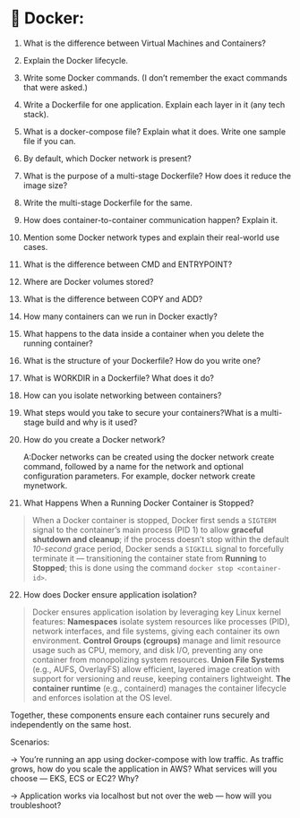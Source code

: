 # 🐳 Docker:

1. What is the difference between Virtual Machines and Containers?
2. Explain the Docker lifecycle.
3. Write some Docker commands. (I don’t remember the exact commands that were asked.)
4. Write a Dockerfile for one application. Explain each layer in it (any tech stack).
5. What is a docker-compose file? Explain what it does. Write one sample file if you can.
6. By default, which Docker network is present?
7. What is the purpose of a multi-stage Dockerfile? How does it reduce the image size?
8. Write the multi-stage Dockerfile for the same.
9. How does container-to-container communication happen? Explain it.
10. Mention some Docker network types and explain their real-world use cases.
11. What is the difference between CMD and ENTRYPOINT?
12. Where are Docker volumes stored?
13. What is the difference between COPY and ADD?
14. How many containers can we run in Docker exactly?
15. What happens to the data inside a container when you delete the running container?
16. What is the structure of your Dockerfile? How do you write one?
17. What is WORKDIR in a Dockerfile? What does it do?
18. How can you isolate networking between containers?
19. What steps would you take to secure your containers?What is a multi-stage build and why is it used?
20. How do you create a Docker network?
  
    A:Docker networks can be created using the docker network create command, followed by a name for the network and optional configuration parameters. For example, docker      network create mynetwork.

21. What Happens When a Running Docker Container is Stopped?

> When a Docker container is stopped, Docker first sends a `SIGTERM` signal to the container’s main process (PID 1) to allow **graceful shutdown and cleanup**; if the process doesn’t stop within the default _10-second_ grace period, Docker sends a `SIGKILL` signal to forcefully terminate it — transitioning the container state from **Running** to **Stopped**; this is done using the command `docker stop <container-id>`.

22. How does Docker ensure application isolation?

> Docker ensures application isolation by leveraging key Linux kernel features:
**Namespaces** isolate system resources like processes (PID), network interfaces, and file systems, giving each container its own environment.
**Control Groups (cgroups)** manage and limit resource usage such as CPU, memory, and disk I/O, preventing any one container from monopolizing system resources.
**Union File Systems** (e.g., AUFS, OverlayFS) allow efficient, layered image creation with support for versioning and reuse, keeping containers lightweight.
**The container runtime** (e.g., containerd) manages the container lifecycle and enforces isolation at the OS level.

Together, these components ensure each container runs securely and independently on the same host.


Scenarios:

-> You’re running an app using docker-compose with low traffic. As traffic grows, how do you scale the application in AWS? What services will you choose — EKS, ECS or EC2? Why?

-> Application works via localhost but not over the web — how will you troubleshoot?
